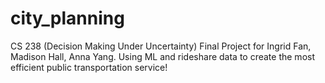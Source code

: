 # city_planning
CS 238 (Decision Making Under Uncertainty) Final Project for Ingrid Fan, Madison Hall, Anna Yang. Using ML and rideshare data to create the most efficient public transportation service!
